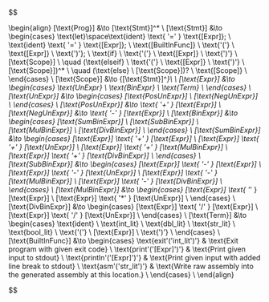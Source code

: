 $$

\begin{align}
    [\text{Prog}] &\to [\text{Stmt}]^* \\
    [\text{Stmt}] &\to
        \begin{cases}
            \text{let}\space\text{ident} \text{ '=' } \text{[Expr]}; \\
            \text{ident} \text{ '=' } \text{[Expr]}; \\
            \text{[BuiltInFunc]} \ \text{'('} \ \text{[Expr]} \ \text{')'}; \\
            \text{if} \ \text{'('} \ \text{[Expr]} \ \text{')'} \ [\text{Scope}] \\
            \quad (\text{elseif} \ \text{'('} \ \text{[Expr]} \ \text{')'} \ [\text{Scope}])^* \\
            \quad (\text{else} \ [\text{Scope}])? \\
            \text{[Scope]} \\
        \end{cases}
    \\
    [\text{Scope}] &\to \{[\text{Stmt}]^*\}\ \\
    [\text{Expr}] &\to
        \begin{cases}
            \text{UnExpr} \\
            \text{BinExpr} \\
            \text{Term} \\
        \end{cases}
    \\
     [\text{UnExpr}] &\to
        \begin{cases}
            [\text{PosUnExpr}] \\
            [\text{NegUnExpr}] \\
        \end{cases}
    \\
    [\text{PosUnExpr}] &\to \text{ '+' } [\text{Expr}] \\
    [\text{NegUnExpr}] &\to \text{ '-' } [\text{Expr}] \\
    [\text{BinExpr}] &\to
        \begin{cases}
            [\text{SumBinExpr}] \\
            [\text{SubBinExpr}] \\
            [\text{MulBinExpr}] \\
            [\text{DivBinExpr}] \\
        \end{cases}
    \\
    [\text{SumBinExpr}] &\to
        \begin{cases}
            [\text{Expr}] \text{ '+' } [\text{Expr}] \\
            [\text{Expr}] \text{ '+' } [\text{UnExpr}] \\
            [\text{Expr}] \text{ '+' } [\text{MulBinExpr}] \\
            [\text{Expr}] \text{ '+' } [\text{DivBinExpr}] \\
        \end{cases}
    \\
    [\text{SubBinExpr}] &\to
        \begin{cases}
            [\text{Expr}] \text{ '-' } [\text{Expr}] \\
            [\text{Expr}] \text{ '-' } [\text{UnExpr}] \\
            [\text{Expr}] \text{ '-' } [\text{MulBinExpr}] \\
            [\text{Expr}] \text{ '-' } [\text{DivBinExpr}] \\
        \end{cases}
    \\
    [\text{MulBinExpr}] &\to
        \begin{cases}
            [\text{Expr}] \text{ '*' } [\text{Expr}] \\
            [\text{Expr}] \text{ '*' } [\text{UnExpr}] \\
        \end{cases}
    \\
    [\text{DivBinExpr}] &\to
        \begin{cases}
            [\text{Expr}] \text{ '/' } [\text{Expr}] \\
            [\text{Expr}] \text{ '/' } [\text{UnExpr}] \\
        \end{cases}
    \\
    [\text{Term}] &\to
        \begin{cases}
            \text{ident} \\
            \text{int\_lit} \\
            \text{dbl\_lit} \\
            \text{str\_lit} \\
            \text{bool\_lit} \\
            \text{'('} \ [\text{Expr}] \ \text{')'} \\
        \end{cases}
    \\
    [\text{BuiltInFunc}] &\to
        \begin{cases}
            \text{exit'('int\_lit')'} & \text{Exit program with given exit code} \\
            \text{print'('[Expr]')'} & \text{Print given input to stdout} \\
            \text{println'('[Expr]')'} & \text{Print given input with added line break to stdout} \\
            \text{asm'('str\_lit')'} & \text{Write raw assembly into the generated assembly at this location.} \\
        \end{cases}
    \\
\end{align}

$$